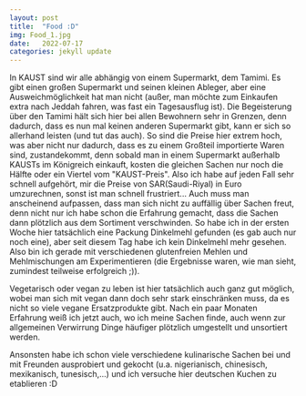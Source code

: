 ```yaml
---
layout: post
title:  "Food :D"
img: Food_1.jpg
date:   2022-07-17
categories: jekyll update
---
```


In KAUST sind wir alle abhängig von einem Supermarkt, dem Tamimi. Es gibt einen großen Supermarkt und seinen kleinen Ableger, aber eine Ausweichmöglichkeit hat man nicht (außer, man möchte zum Einkaufen extra nach Jeddah fahren, was fast ein Tagesausflug ist).
Die Begeisterung über den Tamimi hält sich hier bei allen Bewohnern sehr in Grenzen, denn dadurch, dass es nun mal keinen anderen Supermarkt gibt, kann er sich so allerhand leisten (und tut das auch). So sind die Preise hier extrem hoch, was aber nicht nur dadurch, dass es zu einem Großteil importierte Waren sind, zustandekommt, denn sobald man in einem Supermarkt außerhalb KAUSTs im Königreich einkauft, kosten die gleichen Sachen nur noch die Hälfte oder ein Viertel vom "KAUST-Preis".
Also ich habe auf jeden Fall sehr schnell aufgehört, mir die Preise von SAR(Saudi-Riyal) in Euro umzurechnen, sonst ist man schnell frustriert...
Auch muss man anscheinend aufpassen, dass man sich nicht zu auffällig über Sachen freut, denn nicht nur ich habe schon die Erfahrung gemacht, dass die Sachen dann plötzlich aus dem Sortiment verschwinden. So habe ich in der ersten Woche hier tatsächlich eine Packung Dinkelmehl gefunden (es gab auch nur noch eine), aber seit diesem Tag habe ich kein Dinkelmehl mehr gesehen. Also bin ich gerade mit verschiedenen glutenfreien Mehlen und Mehlmischungen am Experimentieren (die Ergebnisse waren, wie man sieht, zumindest teilweise erfolgreich ;)).

Vegetarisch oder vegan zu leben ist hier tatsächlich auch ganz gut möglich, wobei man sich mit vegan dann doch sehr stark einschränken muss, da es nicht so viele vegane Ersatzprodukte gibt. Nach ein paar Monaten Erfahrung weiß ich jetzt auch, wo ich meine Sachen finde, auch wenn zur allgemeinen Verwirrung Dinge häufiger plötzlich umgestellt und unsortiert werden.

Ansonsten habe ich schon viele verschiedene kulinarische Sachen bei und mit Freunden ausprobiert und gekocht (u.a. nigerianisch, chinesisch, mexikanisch, tunesisch,...) und ich versuche hier deutschen Kuchen zu etablieren :D
